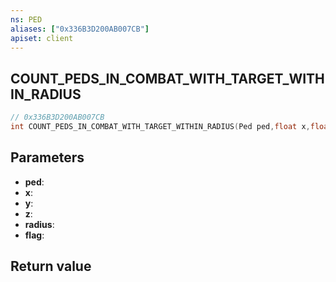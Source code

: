 ```yaml
---
ns: PED
aliases: ["0x336B3D200AB007CB"]
apiset: client
---
```

## COUNT_PEDS_IN_COMBAT_WITH_TARGET_WITHIN_RADIUS

```c
// 0x336B3D200AB007CB
int COUNT_PEDS_IN_COMBAT_WITH_TARGET_WITHIN_RADIUS(Ped ped,float x,float y,float z,float radius,int flag);
```


## Parameters
* **ped**:
* **x**:
* **y**:
* **z**:
* **radius**:
* **flag**:

## Return value
